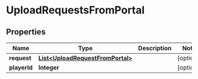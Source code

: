 

# UploadRequestsFromPortal


## Properties

| Name | Type | Description | Notes |
|------------ | ------------- | ------------- | -------------|
|**request** | [**List&lt;UploadRequestFromPortal&gt;**](UploadRequestFromPortal.md) |  |  [optional] |
|**playerId** | **Integer** |  |  [optional] |



